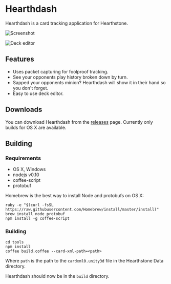 # Hearthdash

Hearthdash is a card tracking application for Hearthstone.

![Screenshot](https://github.com/postcasio/hearthdash/raw/master/images/game.png)

![Deck editor](https://github.com/postcasio/hearthdash/raw/master/images/deck.png)

## Features

* Uses packet capturing for foolproof tracking.
* See your opponents play history broken down by turn.
* Sapped your opponents minion? Hearthdash will show it in their hand so you don't forget.
* Easy to use deck editor.

## Downloads

You can download Hearthdash from the [releases](https://github.com/postcasio/hearthdash/releases) page. Currently only builds for OS X are available.

## Building

### Requirements

* OS X, Windows
* nodejs v0.10
* coffee-script
* protobuf

Homebrew is the best way to install Node and protobufs on OS X:

    ruby -e "$(curl -fsSL https://raw.githubusercontent.com/Homebrew/install/master/install)"
    brew install node protobuf
    npm install -g coffee-script

### Building

    cd tools
    npm install
    coffee build.coffee --card-xml-path=<path>

Where `path` is the path to the `cardxml0.unity3d` file in the Hearthstone Data directory.

Hearthdash should now be in the `build` directory.
